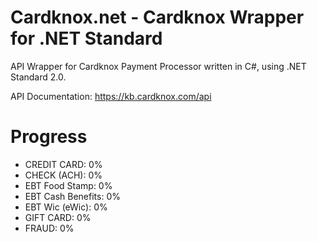 # Cardknox.net - Cardknox Wrapper for .NET Standard
API Wrapper for Cardknox Payment Processor written in C#, using .NET Standard 2.0.

API Documentation: https://kb.cardknox.com/api

# Progress
* CREDIT CARD: 0%
* CHECK (ACH): 0%
* EBT Food Stamp: 0%
* EBT Cash Benefits: 0%
* EBT Wic (eWic): 0%
* GIFT CARD: 0%
* FRAUD: 0%
